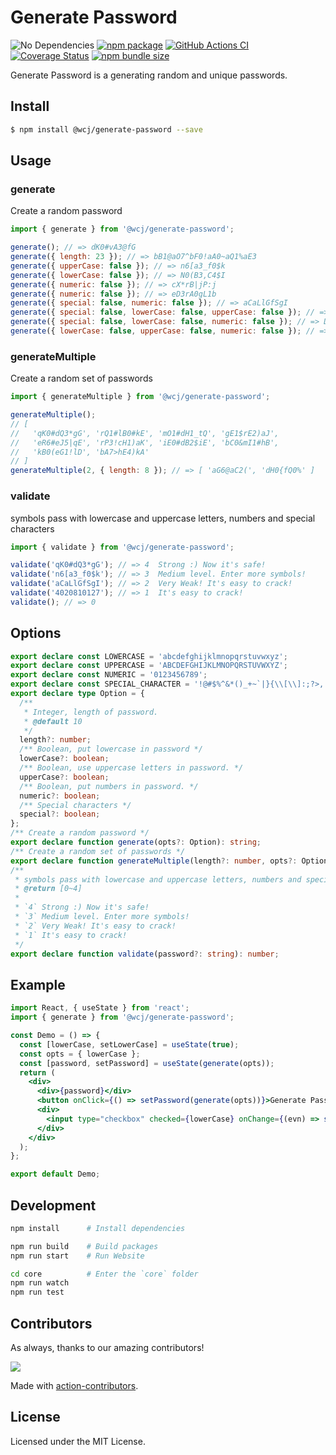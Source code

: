 # Generate Password

![No Dependencies](http://jaywcjlove.github.io/sb/status/no-dependencies.svg)
[![npm package](https://img.shields.io/npm/v/@wcj/generate-password.svg)](https://www.npmjs.com/package/@wcj/generate-password)
[![GitHub Actions CI](https://github.com/jaywcjlove/generate-password/actions/workflows/ci.yml/badge.svg)](https://github.com/jaywcjlove/generate-password/actions/workflows/ci.yml)
[![Coverage Status](https://jaywcjlove.github.io/generate-password/badges.svg)](https://jaywcjlove.github.io/generate-password/lcov-report/)
[![npm bundle size](https://img.shields.io/bundlephobia/minzip/@wcj/generate-password)](https://bundlephobia.com/result?p=@wcj/generate-password)

Generate Password is a generating random and unique passwords.

## Install

```bash
$ npm install @wcj/generate-password --save
```

## Usage

### generate

Create a random password

```js
import { generate } from '@wcj/generate-password';

generate(); // => dK0#vA3@fG
generate({ length: 23 }); // => bB1@aO7^bF0!aA0~aQ1%aE3
generate({ upperCase: false }); // => n6[a3_f0$k
generate({ lowerCase: false }); // => N0(B3,C4$I
generate({ numeric: false }); // => cX*rB|jP:j
generate({ numeric: false }); // => eD3rA0gL1b
generate({ special: false, numeric: false }); // => aCaLlGfSgI
generate({ special: false, lowerCase: false, upperCase: false }); // => 4020810127
generate({ special: false, lowerCase: false, numeric: false }); // => DEEBBCBYAO
generate({ lowerCase: false, upperCase: false, numeric: false }); // => !%:#_#*&^!
```

### generateMultiple

Create a random set of passwords

```js
import { generateMultiple } from '@wcj/generate-password';

generateMultiple();
// [
//   'qK0#dQ3*gG', 'rQ1#lB0#kE', 'mO1#dH1_tQ', 'gE1$rE2)aJ',
//   'eR6#eJ5|qE', 'rP3!cH1)aK', 'iE0#dB2$iE', 'bC0&mI1#hB',
//   'kB0(eG1!lD', 'bA7>hE4)kA'
// ]
generateMultiple(2, { length: 8 }); // => [ 'aG6@aC2(', 'dH0{fQ0%' ]
```

### validate

symbols pass with lowercase and uppercase letters, numbers and special characters

```js
import { validate } from '@wcj/generate-password';

validate('qK0#dQ3*gG'); // => 4  Strong :) Now it's safe!
validate('n6[a3_f0$k'); // => 3  Medium level. Enter more symbols!
validate('aCaLlGfSgI'); // => 2  Very Weak! It's easy to crack!
validate('4020810127'); // => 1  It's easy to crack!
validate(); // => 0
```

## Options

```ts
export declare const LOWERCASE = 'abcdefghijklmnopqrstuvwxyz';
export declare const UPPERCASE = 'ABCDEFGHIJKLMNOPQRSTUVWXYZ';
export declare const NUMERIC = '0123456789';
export declare const SPECIAL_CHARACTER = '!@#$%^&*()_+~`|}{\\[\\]:;?>,.<-=\\/';
export declare type Option = {
  /**
   * Integer, length of password.
   * @default 10
   */
  length?: number;
  /** Boolean, put lowercase in password */
  lowerCase?: boolean;
  /** Boolean, use uppercase letters in password. */
  upperCase?: boolean;
  /** Boolean, put numbers in password. */
  numeric?: boolean;
  /** Special characters */
  special?: boolean;
};
/** Create a random password */
export declare function generate(opts?: Option): string;
/** Create a random set of passwords */
export declare function generateMultiple(length?: number, opts?: Option): string[];
/**
 * symbols pass with lowercase and uppercase letters, numbers and special characters
 * @return [0~4]
 *
 * `4` Strong :) Now it's safe!
 * `3` Medium level. Enter more symbols!
 * `2` Very Weak! It's easy to crack!
 * `1` It's easy to crack!
 */
export declare function validate(password?: string): number;
```

## Example

```jsx mdx:preview
import React, { useState } from 'react';
import { generate } from '@wcj/generate-password';

const Demo = () => {
  const [lowerCase, setLowerCase] = useState(true);
  const opts = { lowerCase };
  const [password, setPassword] = useState(generate(opts));
  return (
    <div>
      <div>{password}</div>
      <button onClick={() => setPassword(generate(opts))}>Generate Password</button>
      <div>
        <input type="checkbox" checked={lowerCase} onChange={(evn) => setLowerCase(!lowerCase)} />
      </div>
    </div>
  );
};

export default Demo;
```

## Development

```bash
npm install      # Install dependencies

npm run build    # Build packages
npm run start    # Run Website

cd core          # Enter the `core` folder
npm run watch
npm run test
```

## Contributors

As always, thanks to our amazing contributors!

<a href="https://github.com/jaywcjlove/generate-password/graphs/contributors">
  <img src="https://jaywcjlove.github.io/generate-password/CONTRIBUTORS.svg" />
</a>

Made with [action-contributors](https://github.com/jaywcjlove/github-action-contributors).

## License

Licensed under the MIT License.
